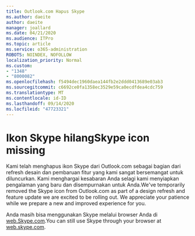 ```yaml
---
title: Outlook.com Hapus Skype
ms.author: daeite
author: daeite
manager: joallard
ms.date: 04/21/2020
ms.audience: ITPro
ms.topic: article
ms.service: o365-administration
ROBOTS: NOINDEX, NOFOLLOW
localization_priority: Normal
ms.custom:
- "1348"
- "8000082"
ms.openlocfilehash: f5494dec1960daea144fb2e2ddd0413689e03ab3
ms.sourcegitcommit: c6692ce0fa1358ec3529e59ca0ecdfdea4cdc759
ms.translationtype: MT
ms.contentlocale: id-ID
ms.lasthandoff: 09/14/2020
ms.locfileid: "47723321"
---
```

# <a name="skype-icon-missing"></a><span data-ttu-id="8ac21-102">Ikon Skype hilang</span><span class="sxs-lookup"><span data-stu-id="8ac21-102">Skype icon missing</span></span>

<span data-ttu-id="8ac21-103">Kami telah menghapus ikon Skype dari Outlook.com sebagai bagian dari refresh desain dan pembaruan fitur yang kami sangat bersemangat untuk diluncurkan. Kami menghargai kesabaran Anda selagi kami menyiapkan pengalaman yang baru dan disempurnakan untuk Anda.</span><span class="sxs-lookup"><span data-stu-id="8ac21-103">We've temporarily removed the Skype icon from Outlook.com as part of a design refresh and feature update we are excited to be rolling out. We appreciate your patience while we prepare a new and improved experience for you.</span></span>

<span data-ttu-id="8ac21-104">Anda masih bisa menggunakan Skype melalui browser Anda di [web.Skype.com](https://web.skype.com/).</span><span class="sxs-lookup"><span data-stu-id="8ac21-104">You can still use Skype through your browser at [web.skype.com](https://web.skype.com/).</span></span>
